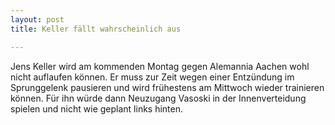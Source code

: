 ```yaml
---
layout: post
title: Keller fällt wahrscheinlich aus

---
```


Jens Keller wird am kommenden Montag gegen Alemannia Aachen wohl nicht auflaufen können. Er muss zur Zeit wegen einer Entzündung im Sprunggelenk pausieren und wird frühestens am Mittwoch wieder trainieren können. Für ihn würde dann Neuzugang Vasoski in der Innenverteidung spielen und nicht wie geplant links hinten.



